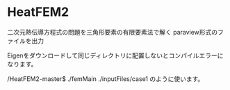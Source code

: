 # HeatFEM2

二次元熱伝導方程式の問題を三角形要素の有限要素法で解く
paraview形式のファイルを出力

Eigenをダウンロードして同じディレクトリに配置しないとコンパイルエラーになります。

/HeatFEM2-master$ ./femMain ./inputFiles/case1
のように使います。
